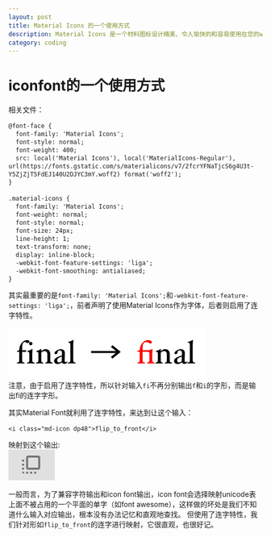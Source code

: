 ```yaml
---
layout: post
title: Material Icons 的一个使用方式
description: Material Icons 是一个材料图标设计精美、令人愉快的和容易使用在您的web,Android和iOS项目 网站https://material.io/icons/
category: coding
---
```


# iconfont的一个使用方式  
相关文件：    

```
@font-face {
  font-family: 'Material Icons';
  font-style: normal;
  font-weight: 400;
  src: local('Material Icons'), local('MaterialIcons-Regular'), url(https://fonts.gstatic.com/s/materialicons/v7/2fcrYFNaTjcS6g4U3t-Y5ZjZjT5FdEJ140U2DJYC3mY.woff2) format('woff2');
}

.material-icons {
  font-family: 'Material Icons';
  font-weight: normal;
  font-style: normal;
  font-size: 24px;
  line-height: 1;
  text-transform: none;
  display: inline-block;
  -webkit-font-feature-settings: 'liga';
  -webkit-font-smoothing: antialiased;
}
```
其实最重要的是`font-family: 'Material Icons';`和`-webkit-font-feature-settings: 'liga';`，前者声明了使用Material Icons作为字体，后者则启用了连字特性。  

![](../../images/myblog/lianzifu.png)  
注意，由于启用了连字特性，所以针对输入`fi`不再分别输出`f`和`i`的字形，而是输出fi的连字字形。

其实Material Font就利用了连字特性，来达到让这个输入：  
```
<i class="md-icon dp48">flip_to_front</i>
```   
映射到这个输出:   
![](../../images/myblog/flip.png)   

一般而言，为了兼容字符输出和icon font输出，icon font会选择映射unicode表上面不被占用的一个平面的单字（如font awesome），这样做的坏处是我们不知道什么输入对应输出，根本没有办法记忆和直观地查找。
但使用了连字特性，我们针对形如`flip_to_front`的连字进行映射，它很直观，也很好记。

